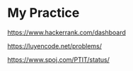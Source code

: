 # My Practice

https://www.hackerrank.com/dashboard

https://luyencode.net/problems/

https://www.spoj.com/PTIT/status/
